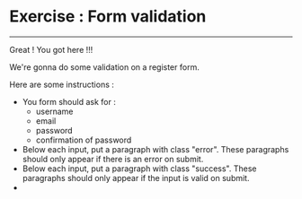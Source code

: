 # Exercise : Form validation

---

Great ! You got here !!!

We're gonna do some validation on a register form.

Here are some instructions :

- You form should ask for :
  - username
  - email
  - password
  - confirmation of password
- Below each input, put a paragraph with class "error". These paragraphs should only appear if there is an error on submit.
- Below each input, put a paragraph with class "success". These paragraphs should only appear if the input is valid on submit.
-
